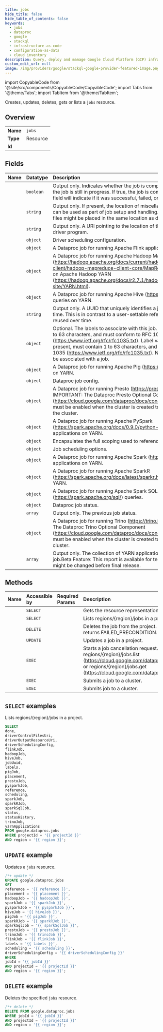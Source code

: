 ```yaml
---
title: jobs
hide_title: false
hide_table_of_contents: false
keywords:
  - jobs
  - dataproc
  - google
  - stackql
  - infrastructure-as-code
  - configuration-as-data
  - cloud inventory
description: Query, deploy and manage Google Cloud Platform (GCP) infrastructure and resources using SQL
custom_edit_url: null
image: /img/providers/google/stackql-google-provider-featured-image.png
---
```


import CopyableCode from '@site/src/components/CopyableCode/CopyableCode';
import Tabs from '@theme/Tabs';
import TabItem from '@theme/TabItem';

Creates, updates, deletes, gets or lists a <code>jobs</code> resource.

## Overview
<table><tbody>
<tr><td><b>Name</b></td><td><code>jobs</code></td></tr>
<tr><td><b>Type</b></td><td>Resource</td></tr>
<tr><td><b>Id</b></td><td><CopyableCode code="google.dataproc.jobs" /></td></tr>
</tbody></table>

## Fields
| Name | Datatype | Description |
|:-----|:---------|:------------|
| <CopyableCode code="done" /> | `boolean` | Output only. Indicates whether the job is completed. If the value is false, the job is still in progress. If true, the job is completed, and status.state field will indicate if it was successful, failed, or cancelled. |
| <CopyableCode code="driverControlFilesUri" /> | `string` | Output only. If present, the location of miscellaneous control files which can be used as part of job setup and handling. If not present, control files might be placed in the same location as driver_output_uri. |
| <CopyableCode code="driverOutputResourceUri" /> | `string` | Output only. A URI pointing to the location of the stdout of the job's driver program. |
| <CopyableCode code="driverSchedulingConfig" /> | `object` | Driver scheduling configuration. |
| <CopyableCode code="flinkJob" /> | `object` | A Dataproc job for running Apache Flink applications on YARN. |
| <CopyableCode code="hadoopJob" /> | `object` | A Dataproc job for running Apache Hadoop MapReduce (https://hadoop.apache.org/docs/current/hadoop-mapreduce-client/hadoop-mapreduce-client-core/MapReduceTutorial.html) jobs on Apache Hadoop YARN (https://hadoop.apache.org/docs/r2.7.1/hadoop-yarn/hadoop-yarn-site/YARN.html). |
| <CopyableCode code="hiveJob" /> | `object` | A Dataproc job for running Apache Hive (https://hive.apache.org/) queries on YARN. |
| <CopyableCode code="jobUuid" /> | `string` | Output only. A UUID that uniquely identifies a job within the project over time. This is in contrast to a user-settable reference.job_id that might be reused over time. |
| <CopyableCode code="labels" /> | `object` | Optional. The labels to associate with this job. Label keys must contain 1 to 63 characters, and must conform to RFC 1035 (https://www.ietf.org/rfc/rfc1035.txt). Label values can be empty, but, if present, must contain 1 to 63 characters, and must conform to RFC 1035 (https://www.ietf.org/rfc/rfc1035.txt). No more than 32 labels can be associated with a job. |
| <CopyableCode code="pigJob" /> | `object` | A Dataproc job for running Apache Pig (https://pig.apache.org/) queries on YARN. |
| <CopyableCode code="placement" /> | `object` | Dataproc job config. |
| <CopyableCode code="prestoJob" /> | `object` | A Dataproc job for running Presto (https://prestosql.io/) queries. IMPORTANT: The Dataproc Presto Optional Component (https://cloud.google.com/dataproc/docs/concepts/components/presto) must be enabled when the cluster is created to submit a Presto job to the cluster. |
| <CopyableCode code="pysparkJob" /> | `object` | A Dataproc job for running Apache PySpark (https://spark.apache.org/docs/0.9.0/python-programming-guide.html) applications on YARN. |
| <CopyableCode code="reference" /> | `object` | Encapsulates the full scoping used to reference a job. |
| <CopyableCode code="scheduling" /> | `object` | Job scheduling options. |
| <CopyableCode code="sparkJob" /> | `object` | A Dataproc job for running Apache Spark (https://spark.apache.org/) applications on YARN. |
| <CopyableCode code="sparkRJob" /> | `object` | A Dataproc job for running Apache SparkR (https://spark.apache.org/docs/latest/sparkr.html) applications on YARN. |
| <CopyableCode code="sparkSqlJob" /> | `object` | A Dataproc job for running Apache Spark SQL (https://spark.apache.org/sql/) queries. |
| <CopyableCode code="status" /> | `object` | Dataproc job status. |
| <CopyableCode code="statusHistory" /> | `array` | Output only. The previous job status. |
| <CopyableCode code="trinoJob" /> | `object` | A Dataproc job for running Trino (https://trino.io/) queries. IMPORTANT: The Dataproc Trino Optional Component (https://cloud.google.com/dataproc/docs/concepts/components/trino) must be enabled when the cluster is created to submit a Trino job to the cluster. |
| <CopyableCode code="yarnApplications" /> | `array` | Output only. The collection of YARN applications spun up by this job.Beta Feature: This report is available for testing purposes only. It might be changed before final release. |

## Methods
| Name | Accessible by | Required Params | Description |
|:-----|:--------------|:----------------|:------------|
| <CopyableCode code="projects_regions_jobs_get" /> | `SELECT` | <CopyableCode code="jobId, projectId, region" /> | Gets the resource representation for a job in a project. |
| <CopyableCode code="projects_regions_jobs_list" /> | `SELECT` | <CopyableCode code="projectId, region" /> | Lists regions/{region}/jobs in a project. |
| <CopyableCode code="projects_regions_jobs_delete" /> | `DELETE` | <CopyableCode code="jobId, projectId, region" /> | Deletes the job from the project. If the job is active, the delete fails, and the response returns FAILED_PRECONDITION. |
| <CopyableCode code="projects_regions_jobs_patch" /> | `UPDATE` | <CopyableCode code="jobId, projectId, region" /> | Updates a job in a project. |
| <CopyableCode code="projects_regions_jobs_cancel" /> | `EXEC` | <CopyableCode code="jobId, projectId, region" /> | Starts a job cancellation request. To access the job resource after cancellation, call regions/{region}/jobs.list (https://cloud.google.com/dataproc/docs/reference/rest/v1/projects.regions.jobs/list) or regions/{region}/jobs.get (https://cloud.google.com/dataproc/docs/reference/rest/v1/projects.regions.jobs/get). |
| <CopyableCode code="projects_regions_jobs_submit" /> | `EXEC` | <CopyableCode code="projectId, region" /> | Submits a job to a cluster. |
| <CopyableCode code="projects_regions_jobs_submit_as_operation" /> | `EXEC` | <CopyableCode code="projectId, region" /> | Submits job to a cluster. |

## `SELECT` examples

Lists regions/{region}/jobs in a project.

```sql
SELECT
done,
driverControlFilesUri,
driverOutputResourceUri,
driverSchedulingConfig,
flinkJob,
hadoopJob,
hiveJob,
jobUuid,
labels,
pigJob,
placement,
prestoJob,
pysparkJob,
reference,
scheduling,
sparkJob,
sparkRJob,
sparkSqlJob,
status,
statusHistory,
trinoJob,
yarnApplications
FROM google.dataproc.jobs
WHERE projectId = '{{ projectId }}'
AND region = '{{ region }}';
```

## `UPDATE` example

Updates a <code>jobs</code> resource.

```sql
/*+ update */
UPDATE google.dataproc.jobs
SET 
reference = '{{ reference }}',
placement = '{{ placement }}',
hadoopJob = '{{ hadoopJob }}',
sparkJob = '{{ sparkJob }}',
pysparkJob = '{{ pysparkJob }}',
hiveJob = '{{ hiveJob }}',
pigJob = '{{ pigJob }}',
sparkRJob = '{{ sparkRJob }}',
sparkSqlJob = '{{ sparkSqlJob }}',
prestoJob = '{{ prestoJob }}',
trinoJob = '{{ trinoJob }}',
flinkJob = '{{ flinkJob }}',
labels = '{{ labels }}',
scheduling = '{{ scheduling }}',
driverSchedulingConfig = '{{ driverSchedulingConfig }}'
WHERE 
jobId = '{{ jobId }}'
AND projectId = '{{ projectId }}'
AND region = '{{ region }}';
```

## `DELETE` example

Deletes the specified <code>jobs</code> resource.

```sql
/*+ delete */
DELETE FROM google.dataproc.jobs
WHERE jobId = '{{ jobId }}'
AND projectId = '{{ projectId }}'
AND region = '{{ region }}';
```
